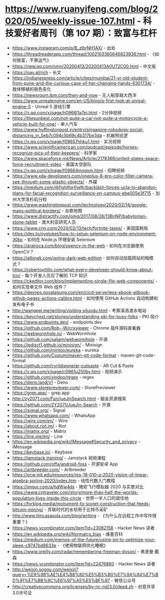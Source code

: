 # https://www.ruanyifeng.com/blog/2020/05/weekly-issue-107.html - 科技爱好者周刊（第 107 期）：致富与杠杆

- https://www.instagram.com/p/B_zlbrNH1AX/ - 出处
- https://threadreaderapp.com/thread/1002103360646823936.html - 《如何致富，不靠运气》
- https://new.qq.com/omn/20200413/20200413A0U72C00.html - 中文版
- https://nav.al/rich - 长文
- https://indianexpress.com/article/cities/mumbai/21-yr-old-student-from-pune-and-the-curious-case-of-her-changing-hands-6301734/ - 肢体移植的肤色变化
- https://newsroom.ibm.com/then-and-now - 无人船穿越大西洋
- https://www.unrealengine.com/en-US/blog/a-first-look-at-unreal-engine-5 - Unreal 5 游戏引擎
- https://v.qq.com/x/page/h0966l1a7pi.html - 2分钟视频
- https://thesunbest.com/not-quite-a-car-not-quite-a-motorcycle-a-vehicle-built-for-one/ - 单人汽车
- https://www.huffingtonpost.in/entry/singapore-robodogs-social-distancing_in_5eb7c094c5b69c4b317be3da - 机器狗巡逻
- https://v.qq.com/x/page/f09657hhku1.html - 实况视频
- https://www.scientificamerican.com/podcast/episode/horses-recognize-pics-of-their-keepers/ - 科学家
- https://www.spaceforce.mil/News/Article/2178366/united-states-space-force-recruitment-video - 美国太空部队
- https://v.qq.com/x/page/f09664mxgom.html - 招聘视频
- https://www.xda-developers.com/oneplus-8-pro-color-filter-camera-see-through-some-plastic-objects/ - 外媒
- https://medium.com/@fightfortheftr/backlash-forces-ucla-to-abandon-plans-for-facial-recognition-surveillance-on-campus-ebe005e3f715 - 加州大学洛杉矶分校
- https://www.washingtonpost.com/technology/2020/02/14/google-maps-political-borders/ - 谷歌地图
- https://www.distractify.com/omg/2017/08/28/13BnNP/babylonian-stone-tablet - 澳大利亚研究人员
- https://www.cnn.com/2020/02/13/tech/fortnite-taxes/ - 美国国税局
- https://dev.to/oyetoket/how-to-setup-selenium-on-node-environment-30bc - 如何在 Node.js 环境安装 Selenium
- https://aralroca.com/blog/opencv-in-the-web - 如何在浏览器使用 OpenCV？
- https://albinek.com/going-dark-web-edition - 如何自动加载网站的暗模式？
- https://robertovitillo.com/what-every-developer-should-know-about-tcp/ - 每个开发人员应了解的 TCP 知识
- https://ckeditor.com/blog/implementing-single-file-web-components/ - 如何实现单文件 Web 组件？
- https://devops.novalagung.com/en/cicd-serverless-ebook-gitbook-github-pages-actions-calibre.html - 如何使用 GitHub Actions 自动构建和发布电子书
- http://wangpei.me/writing/visiting-xiluodu.html - 考察溪洛渡水电站
- https://keychest.net/stories/understanding-pki-for-busy-folks - PKI 简介
- https://www.endpoints.dev/ - endpoints.dev
- https://github.com/Rob--W/crxviewer - Chrome 插件源码查看器
- https://webwormhole.io/ - WebWormhole
- https://github.com/saljam/webwormhole - 开源
- https://jedisct1.github.io/minisign/ - Minisign
- https://github.com/mimoo/eureka - eureka
- https://github.com/Cosium/maven-git-code-format - maven-git-code-format
- https://github.com/cyrildiagne/ar-cutpaste - AR Cut & Paste
- https://v.qq.com/x/page/c0961u250bv.html - 视频演示
- https://github.com/xindoo/regex - regex
- https://deno.land/v1 - Deno
- https://www.storepreviewer.com/ - StorePreviewer
- https://grep.app/ - grep.app
- http://zy2071.com/Fun/jueJinSearch.html - 掘金资源搜索
- https://github.com/ZY2071/JueJin-Search - 开源
- https://signal.org/ - Signal
- https://www.whatsapp.com/ - WhatsApp
- https://wire.com/en/ - Wire
- https://about.riot.im/ - Riot
- https://matrix.org/ - Matrix
- https://line.me/en/ - Line
- https://en.wikipedia.org/wiki/IMessage#Security_and_privacy - iMessage
- https://keybase.io/ - Keybase
- https://jamstack.training/ - Jamstack 视频课程
- https://github.com/offa/android-foss - 开源安卓 App
- https://artbreeder.com/ - Artbreeder
- https://ocw.mit.edu/resources/res-18-010-a-2020-vision-of-linear-algebra-spring-2020/index.htm - 线性代数入门教程
- https://imgur.com/a/hdWw4ds - 微软飞行模拟器 2020 与实景对比
- https://www.cntraveler.com/story/more-than-half-the-worlds-population-lives-inside-this-circle - 世界一半人口的居住地
- https://forklog.media/monument-to-soviet-construction-that-feeds-bitcoin-mining/ - 苏联时代的水坝用于比特币采矿
- http://www.timcasasola.com/blog/writing - 《为什么在远程工作中写作很重要？》
- https://news.ycombinator.com/item?id=23082158 - Hacker News 读者
- https://en.wikipedia.org/wiki/Normalcy_bias - 维基百科
- https://medium.com/memos-of-the-future/using-iot-to-optimize-your-sleep-c9747bd8633e - 《使用物联网优化睡眠》
- https://www.oreilly.com/radar/remembering-freeman-dyson/ - 弗里曼·戴森
- https://news.ycombinator.com/item?id=22476860 - Hacker News 读者
- http://weixin.sogou.com/weixin?query=%E9%98%AE%E4%B8%80%E5%B3%B0%E7%9A%84%E7%BD%91%E7%BB%9C%E6%97%A5%E5%BF%97 - 微信公众号
- http://creativecommons.org/licenses/by-nc-nd/3.0/deed.zh - 创意共享3.0许可证